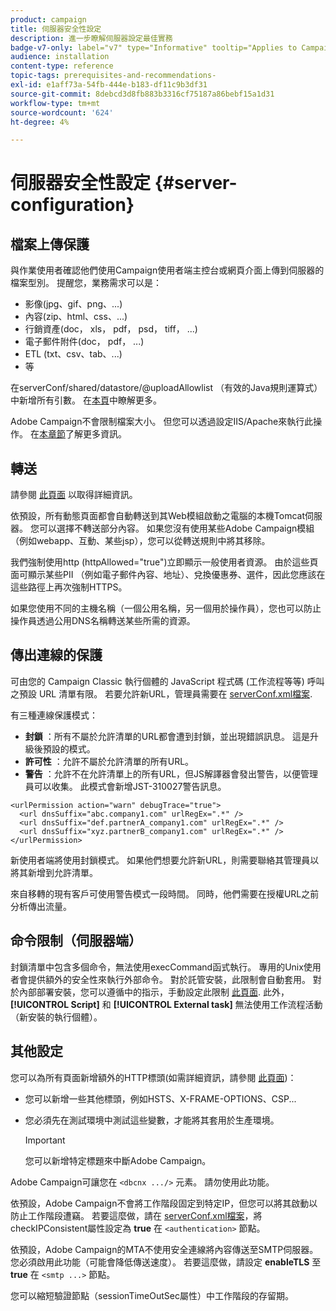 ```yaml
---
product: campaign
title: 伺服器安全性設定
description: 進一步瞭解伺服器設定最佳實務
badge-v7-only: label="v7" type="Informative" tooltip="Applies to Campaign Classic v7 only"
audience: installation
content-type: reference
topic-tags: prerequisites-and-recommendations-
exl-id: e1aff73a-54fb-444e-b183-df11c9b3df31
source-git-commit: 8debcd3d8fb883b3316cf75187a86bebf15a1d31
workflow-type: tm+mt
source-wordcount: '624'
ht-degree: 4%

---
```


# 伺服器安全性設定 {#server-configuration}



## 檔案上傳保護

與作業使用者確認他們使用Campaign使用者端主控台或網頁介面上傳到伺服器的檔案型別。 提醒您，業務需求可以是：

* 影像(jpg、gif、png、...)
* 內容(zip、html、css、...)
* 行銷資產(doc， xls， pdf， psd， tiff， ...)
* 電子郵件附件(doc， pdf， ...)
* ETL (txt、csv、tab、...)
* 等

在serverConf/shared/datastore/@uploadAllowlist （有效的Java規則運算式）中新增所有引數。 在[本頁](../../installation/using/file-res-management.md)中瞭解更多。

Adobe Campaign不會限制檔案大小。 但您可以透過設定IIS/Apache來執行此操作。 在[本章節](../../installation/using/web-server-configuration.md)了解更多資訊。

## 轉送

請參閱 [此頁面](../../installation/using/configuring-campaign-server.md#dynamic-page-security-and-relays) 以取得詳細資訊。

依預設，所有動態頁面都會自動轉送到其Web模組啟動之電腦的本機Tomcat伺服器。 您可以選擇不轉送部分內容。 如果您沒有使用某些Adobe Campaign模組（例如webapp、互動、某些jsp），您可以從轉送規則中將其移除。

我們強制使用http (httpAllowed=&quot;true&quot;)立即顯示一般使用者資源。 由於這些頁面可顯示某些PII （例如電子郵件內容、地址）、兌換優惠券、選件，因此您應該在這些路徑上再次強制HTTPS。

如果您使用不同的主機名稱（一個公用名稱，另一個用於操作員），您也可以防止操作員透過公用DNS名稱轉送某些所需的資源。

## 傳出連線的保護

可由您的 Campaign Classic 執行個體的 JavaScript 程式碼 (工作流程等等) 呼叫之預設 URL 清單有限。 若要允許新URL，管理員需要在 [serverConf.xml檔案](../../installation/using/the-server-configuration-file.md).

有三種連線保護模式：

* **封鎖** ：所有不屬於允許清單的URL都會遭到封鎖，並出現錯誤訊息。 這是升級後預設的模式。
* **許可性** ：允許不屬於允許清單的所有URL。
* **警告** ：允許不在允許清單上的所有URL，但JS解譯器會發出警告，以便管理員可以收集。 此模式會新增JST-310027警告訊息。

```
<urlPermission action="warn" debugTrace="true">
  <url dnsSuffix="abc.company1.com" urlRegEx=".*" />
  <url dnsSuffix="def.partnerA_company1.com" urlRegEx=".*" />
  <url dnsSuffix="xyz.partnerB_company1.com" urlRegEx=".*" />
</urlPermission>
```

新使用者端將使用封鎖模式。 如果他們想要允許新URL，則需要聯絡其管理員以將其新增到允許清單。

來自移轉的現有客戶可使用警告模式一段時間。 同時，他們需要在授權URL之前分析傳出流量。

## 命令限制（伺服器端）

封鎖清單中包含多個命令，無法使用execCommand函式執行。 專用的Unix使用者會提供額外的安全性來執行外部命令。 對於託管安裝，此限制會自動套用。 對於內部部署安裝，您可以遵循中的指示，手動設定此限制 [此頁面](../../installation/using/configuring-campaign-server.md#restricting-authorized-external-commands). 此外， **[!UICONTROL Script]** 和 **[!UICONTROL External task]** 無法使用工作流程活動（新安裝的執行個體）。

## 其他設定

您可以為所有頁面新增額外的HTTP標頭(如需詳細資訊，請參閱 [此頁面](../../installation/using/configuring-campaign-server.md#restricting-authorized-external-commands))：

* 您可以新增一些其他標頭，例如HSTS、X-FRAME-OPTIONS、CSP...
* 您必須先在測試環境中測試這些變數，才能將其套用於生產環境。

   >[!IMPORTANT]
   >
   >您可以新增特定標題來中斷Adobe Campaign。

Adobe Campaign可讓您在 `<dbcnx .../>` 元素。 請勿使用此功能。

依預設，Adobe Campaign不會將工作階段固定到特定IP，但您可以將其啟動以防止工作階段遭竊。 若要這麼做，請在 [serverConf.xml檔案](../../installation/using/the-server-configuration-file.md)，將checkIPConsistent屬性設定為 **true** 在 `<authentication>` 節點。

依預設，Adobe Campaign的MTA不使用安全連線將內容傳送至SMTP伺服器。 您必須啟用此功能（可能會降低傳送速度）。 若要這麼做，請設定 **enableTLS** 至 **true** 在 `<smtp ...>` 節點。

您可以縮短驗證節點（sessionTimeOutSec屬性）中工作階段的存留期。
